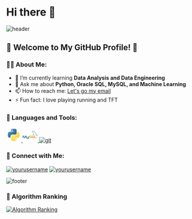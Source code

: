 # Hi there 👋
![header](https://capsule-render.vercel.app/api?type=waving&color=auto&height=300&text=자두먹고싶다&fontSize=35&fontAlign=50&fontAlignY=50)


## 🌟 Welcome to My GitHub Profile! 🌟

### 👨‍💻 About Me:
- 🌱 I’m currently learning **Data Analysis and Data Engineering**
- 💬 Ask me about **Python, Oracle SQL, MySQL, and Machine Learning**
- 📫 How to reach me: [Let's go my email](mailto:vtrz80@gmail.com)
- ⚡ Fun fact: I love playing running and TFT


### 🧰 Languages and Tools:
<p align="left">
  <a href="https://www.python.org" target="_blank"> <img src="https://raw.githubusercontent.com/devicons/devicon/master/icons/python/python-original.svg" alt="python" width="40" height="40"/> </a>
  <a href="https://www.mysql.com/" target="_blank"> <img src="https://raw.githubusercontent.com/devicons/devicon/master/icons/mysql/mysql-original-wordmark.svg" alt="mysql" width="40" height="40"/> </a>
  <a href="https://git-scm.com/" target="_blank"> <img src="https://www.vectorlogo.zone/logos/git-scm/git-scm-icon.svg" alt="git" width="40" height="40"/> </a>
</p>

### 🔗 Connect with Me:
<p align="left">
  <a href="https://www.instagram.com/khs1_1/" target="blank"><img align="center" src="https://cdn.jsdelivr.net/npm/simple-icons@3.0.1/icons/instagram.svg" alt="yourusername" height="30" width="40" /></a>
  <a href="https://twitter.com/yourusername" target="blank"><img align="center" src="https://cdn.jsdelivr.net/npm/simple-icons@3.0.1/icons/twitter.svg" alt="yourusername" height="30" width="40" /></a>
</p>

![footer](https://capsule-render.vercel.app/api?section=footer&type=waving&color=auto&height=100)


### 🚩 Algorithm Ranking
[![Algorithm Ranking](https://mazassumnida.wtf/api/v2/generate_badge?boj=vtr5858)](https://solved.ac/profile/vtr5858)


